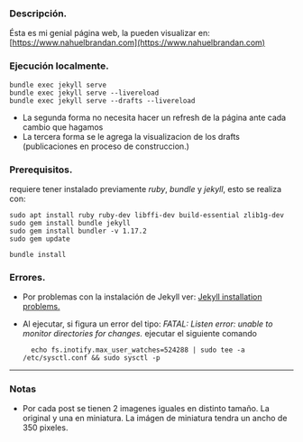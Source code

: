 ### Descripción.

Ésta es mi genial página web, la pueden visualizar en: [https://www.nahuelbrandan.com](https://www.nahuelbrandan.com)

### Ejecución localmente.

    bundle exec jekyll serve    
    bundle exec jekyll serve --livereload
    bundle exec jekyll serve --drafts --livereload

* La segunda forma no necesita hacer un refresh de la página ante cada cambio que hagamos
* La tercera forma se le agrega la visualizacion de los drafts (publicaciones en proceso de construccion.)

### Prerequisitos.

requiere tener instalado previamente *ruby*, *bundle* y *jekyll*, esto se realiza con:

    sudo apt install ruby ruby-dev libffi-dev build-essential zlib1g-dev
    sudo gem install bundle jekyll
    sudo gem install bundler -v 1.17.2
    sudo gem update

    bundle install

### Errores.

* Por problemas con la instalación de Jekyll ver: [Jekyll installation problems.](https://jekyllrb.com/docs/troubleshooting/#installation-problems)
* Al ejecutar, si figura un error del tipo: *FATAL: Listen error: unable to monitor directories for changes.* ejecutar el siguiente comando

        echo fs.inotify.max_user_watches=524288 | sudo tee -a /etc/sysctl.conf && sudo sysctl -p

---

### Notas

* Por cada post se tienen 2 imagenes iguales en distinto tamaño. La original y una en miniatura. La imágen de miniatura tendra un ancho de 350 pixeles.


